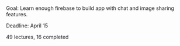 #


Goal: Learn enough firebase to build
app with chat and image sharing features.


Deadline: April 15

49 lectures, 16 completed 

